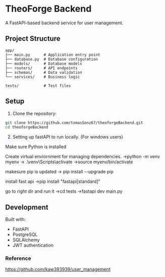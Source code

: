 # TheoForge Backend

A FastAPI-based backend service for user management.

## Project Structure
```
app/
├── main.py      # Application entry point
├── database.py  # Database configuration
├── models/      # Database models
├── routers/     # API endpoints
├── schemas/     # Data validation
└── services/    # Business logic

tests/           # Test files
```

## Setup

1. Clone the repository:
```bash
git clone https://github.com/tomasGonz67/theoforgeBackend.git
cd theoforgeBackend
```

2. Setting up fastAPI to run locally.  (For windows users)

Make sure Python is installed

Create virtual enviornment for managing dependencies.
->python -m venv myenv
-> .\venv\Scripts\activate
->source myenv/bin/activate

makesure pip is updated
-> pip install --upgrade pip

install fast api
->pip install "fastapi[standard]"

go to right dir and run it
->cd tests
->fastapi dev main.py

## Development

Built with:
- FastAPI
- PostgreSQL
- SQLAlchemy
- JWT authentication 

### Reference
https://github.com/kaw393939/user_management
